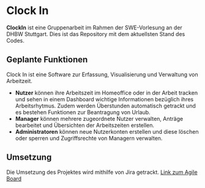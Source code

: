 # Clock In

**ClockIn** ist eine Gruppenarbeit im Rahmen der SWE-Vorlesung an der DHBW Stuttgart. Dies ist das Repository mit dem
aktuellsten Stand des Codes.

## Geplante Funktionen

Clock In ist eine Software zur Erfassung, Visualisierung und Verwaltung von Arbeitzeit.

- **Nutzer** können ihre Arbeitszeit im Homeoffice oder in der Arbeit tracken und sehen in einem Dashboard wichtige
  Informationen bezüglich ihres Arbeitsrhytmus. Zudem werden Überstunden automatisch getrackt und es bestehen Funktionen
  zur Beantragung von Urlaub.
- **Manager** können mehrere zugeordnete Nutzer verwalten, Anträge bearbeitet und Übersichten der Arbeitszeiten erstellen.
- **Administratoren** können neue Nutzerkonten erstellen und diese löschen oder sperren und Zugriffsrechte von Managern verwalten.

## Umsetzung

Die Umsetzung des Projektes wird mithilfe von Jira
getrackt. [Link zum Agile Board](https://swezwei.atlassian.net/jira/software/projects/SZ/boards/1)

